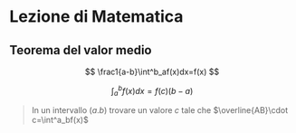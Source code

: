 # Lezione di Matematica


## Teorema del valor medio

$$
\frac1{a-b}\int^b_af(x)dx=f(x)
$$


$$
\int^b_a f(x) dx = f(c)(b-a)
$$

> In un intervallo $(a.b)$ trovare un valore $c$ tale che $\overline{AB}\cdot c=\int^a_bf(x)$
<!--stackedit_data:
eyJoaXN0b3J5IjpbLTIwNjE5MDMxMDhdfQ==
-->